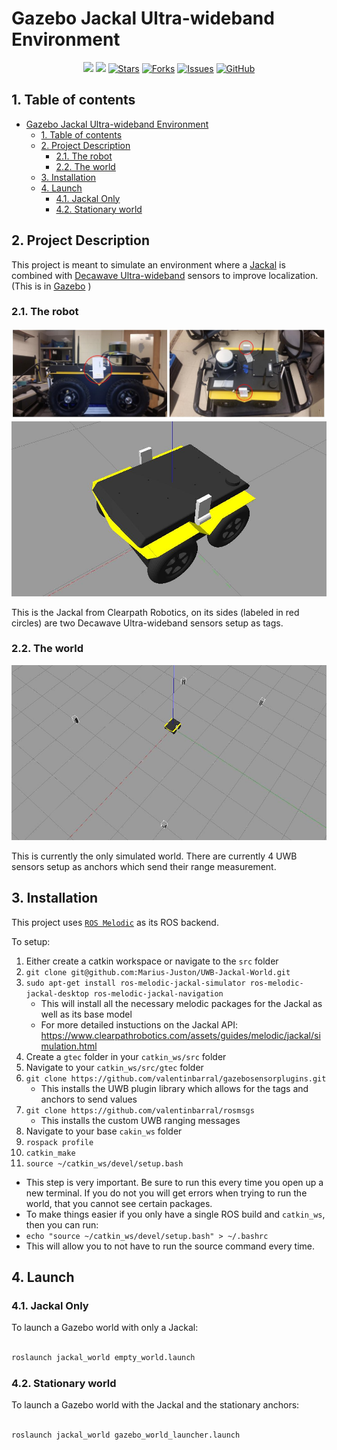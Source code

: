 # Gazebo Jackal Ultra-wideband Environment

<p align="center">
    <a href="https://github.com/Marius-Juston/UWB-Jackal-World/graphs/contributors" alt="Contributors">
        <img src="https://img.shields.io/github/contributors/Marius-Juston/UWB-Jackal-World" /></a>
    <a href="https://github.com/Marius-Juston/UWB-Jackal-World/pulse" alt="Activity">
        <img src="https://img.shields.io/github/commit-activity/m/Marius-Juston/UWB-Jackal-World" /></a>
    <a href="https://github.com/Marius-Juston/UWB-Jackal-World/stargazers">
        <img alt="Stars" src="https://img.shields.io/github/stars/Marius-Juston/UWB-Jackal-World"></a>
    <a href="https://github.com/Marius-Juston/UWB-Jackal-World/stargazers">
        <img alt="Forks" src="https://img.shields.io/github/forks/Marius-Juston/UWB-Jackal-World"></a>
    <a href="https://img.shields.io/github/forks/Marius-Juston/UWB-Jackal-World">
        <img alt="Issues" src="https://img.shields.io/github/issues/Marius-Juston/UWB-Jackal-World"></a>
    <a href="./LICENSE" alt="Activity">
        <img alt="GitHub" src="https://img.shields.io/github/license/Marius-Juston/UWB-Jackal-World"></a>
</p>

## 1. Table of contents
- [Gazebo Jackal Ultra-wideband Environment](#gazebo-jackal-ultra-wideband-environment)
  - [1. Table of contents](#1-table-of-contents)
  - [2. Project Description](#2-project-description)
    - [2.1. The robot](#21-the-robot)
    - [2.2. The world](#22-the-world)
  - [3. Installation](#3-installation)
  - [4. Launch](#4-launch)
    - [4.1. Jackal Only](#41-jackal-only)
    - [4.2. Stationary world](#42-stationary-world)


## 2. Project Description

This project is meant to simulate an environment where a [Jackal](https://clearpathrobotics.com/jackal-small-unmanned-ground-vehicle/) is combined with [Decawave Ultra-wideband](https://www.decawave.com/product/mdek1001-deployment-kit/) sensors to improve localization. (This is in [Gazebo](http://gazebosim.org/) )

### 2.1. The robot

![Image of Jackal robot setup](/images/real-robot.jpg)
![Simulated Jackal robot](/images/simulated-robot.jpg)

This is the Jackal from Clearpath Robotics, on its sides (labeled in red circles) are two Decawave Ultra-wideband sensors setup as tags.

### 2.2. The world

![Simulated world](images/default_gzclient_camera(1)-2021-03-02T23_27_44.583334.jpg)

This is currently the only simulated world. There are currently 4 UWB sensors setup as anchors which send their range measurement.

## 3. Installation

This project uses [`ROS Melodic`](http://wiki.ros.org/melodic) as its ROS backend.

To setup:

1. Either create a catkin workspace or navigate to the `src` folder
2. ```git clone git@github.com:Marius-Juston/UWB-Jackal-World.git```
3. `sudo apt-get install ros-melodic-jackal-simulator ros-melodic-jackal-desktop ros-melodic-jackal-navigation`
   - This will install all the necessary melodic packages for the Jackal as well as its base model
   - For more detailed instuctions on the Jackal API: https://www.clearpathrobotics.com/assets/guides/melodic/jackal/simulation.html
4. Create a `gtec` folder in your `catkin_ws/src` folder
5. Navigate to your `catkin_ws/src/gtec` folder
6. `git clone https://github.com/valentinbarral/gazebosensorplugins.git`
   - This installs the UWB plugin library which allows for the tags and anchors to send values
7. `git clone https://github.com/valentinbarral/rosmsgs`
   - This installs the custom UWB ranging messages
8. Navigate to your base `cakin_ws` folder
9.  `rospack profile`
10. `catkin_make`
11. `source ~/catkin_ws/devel/setup.bash`
   -  This step is very important. Be sure to run this every time you open up a new terminal. If you do not you will get errors when trying to run the world, that you cannot see certain packages.
   -  To make things easier if you only have a single ROS build and  `catkin_ws`, then you can run: 
   - `echo "source ~/catkin_ws/devel/setup.bash" > ~/.bashrc`
   -  This will allow you to not have to run the source command every time.


## 4. Launch

### 4.1. Jackal Only

To launch a Gazebo world with only a Jackal:

```bash

roslaunch jackal_world empty_world.launch
```

### 4.2. Stationary world

To launch a Gazebo world with the Jackal and the stationary anchors:


```bash

roslaunch jackal_world gazebo_world_launcher.launch
```
